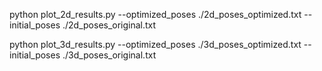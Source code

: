 python plot_2d_results.py --optimized_poses ./2d_poses_optimized.txt --initial_poses ./2d_poses_original.txt



python plot_3d_results.py --optimized_poses ./3d_poses_optimized.txt --initial_poses ./3d_poses_original.txt

